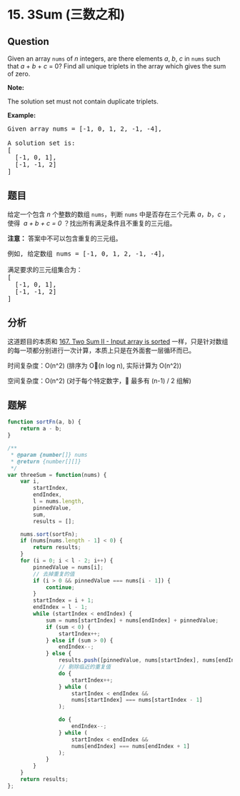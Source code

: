 # 15. 3Sum (三数之和)

## Question

Given an array `nums` of _n_ integers, are there elements _a_, _b_, _c_ in `nums` such that _a_ + _b_ + _c_ = 0? Find all unique triplets in the array which gives the sum of zero.

**Note:**

The solution set must not contain duplicate triplets.

**Example:**

<pre>Given array nums = [-1, 0, 1, 2, -1, -4],

A solution set is:
[
  [-1, 0, 1],
  [-1, -1, 2]
]
</pre>

## 题目

给定一个包含 _n_ 个整数的数组 `nums`，判断 `nums` 中是否存在三个元素 _a_，_b_，_c_ ，使得  *a + b + c = 0* ？找出所有满足条件且不重复的三元组。

**注意：** 答案中不可以包含重复的三元组。

<pre>例如, 给定数组 nums = [-1, 0, 1, 2, -1, -4]，

满足要求的三元组集合为：
[
  [-1, 0, 1],
  [-1, -1, 2]
]
</pre>

## 分析

这道题目的本质和 [167. Two Sum II - Input array is sorted](./167.%20Two%20Sum%20II%20-%20Input%20array%20is%20sorted.md) 一样，只是针对数组的每一项都分别进行一次计算，本质上只是在外面套一层循环而已。

时间复杂度：O(n^2) (排序为 O(n log n), 实际计算为 O(n^2))

空间复杂度：O(n^2) (对于每个特定数字， 最多有 (n-1) / 2 组解)

## 题解

```javascript
function sortFn(a, b) {
    return a - b;
}

/**
 * @param {number[]} nums
 * @return {number[][]}
 */
var threeSum = function(nums) {
    var i,
        startIndex,
        endIndex,
        l = nums.length,
        pinnedValue,
        sum,
        results = [];

    nums.sort(sortFn);
    if (nums[nums.length - 1] < 0) {
        return results;
    }
    for (i = 0; i < l - 2; i++) {
        pinnedValue = nums[i];
        // 去掉重复的值
        if (i > 0 && pinnedValue === nums[i - 1]) {
            continue;
        }
        startIndex = i + 1;
        endIndex = l - 1;
        while (startIndex < endIndex) {
            sum = nums[startIndex] + nums[endIndex] + pinnedValue;
            if (sum < 0) {
                startIndex++;
            } else if (sum > 0) {
                endIndex--;
            } else {
                results.push([pinnedValue, nums[startIndex], nums[endIndex]]);
                // 剔除临近的重复值
                do {
                    startIndex++;
                } while (
                    startIndex < endIndex &&
                    nums[startIndex] === nums[startIndex - 1]
                );

                do {
                    endIndex--;
                } while (
                    startIndex < endIndex &&
                    nums[endIndex] === nums[endIndex + 1]
                );
            }
        }
    }
    return results;
};
```
